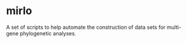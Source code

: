 # mirlo
A set of scripts to help automate the construction of data sets for multi-gene phylogenetic analyses.
